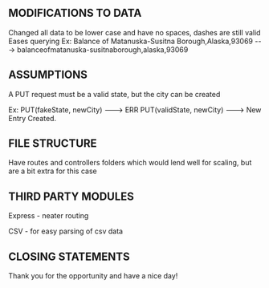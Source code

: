 ## MODIFICATIONS TO DATA

Changed all data to be lower case and have no spaces, dashes are still valid
Eases querying
Ex: Balance of Matanuska-Susitna Borough,Alaska,93069 ---> balanceofmatanuska-susitnaborough,alaska,93069

## ASSUMPTIONS

A PUT request must be a valid state, but the city can be created

Ex:
PUT(fakeState, newCity) ---> ERR
PUT(validState, newCity) ---> New Entry Created.

## FILE STRUCTURE

Have routes and controllers folders which would lend well for scaling, but are a bit extra for this case

## THIRD PARTY MODULES

Express - neater routing

CSV - for easy parsing of csv data

## CLOSING STATEMENTS

Thank you for the opportunity and have a nice day!